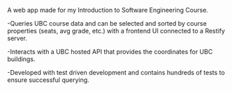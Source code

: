 A web app made for my Introduction to Software Engineering Course.

-Queries UBC course data and can be selected and sorted by course properties (seats, avg grade, etc.) with a frontend UI connected to a Restify server.

-Interacts with a UBC hosted API that provides the coordinates for UBC buildings.

-Developed with test driven development and contains hundreds of tests to ensure successful querying.
